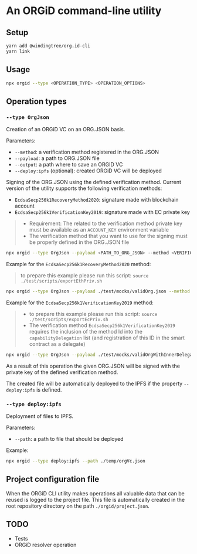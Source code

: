 # An ORGiD command-line utility

## Setup

```bash
yarn add @windingtree/org.id-cli
yarn link
```

## Usage

```bash
npx orgid --type <OPERATION_TYPE> <OPERATION_OPTIONS>
```

## Operation types

### `--type OrgJson`

Creation of an ORGiD VC on an ORG.JSON basis.

Parameters:

- `--method`: a verification method registered in the ORG.JSON
- `--payload`: a path to ORG.JSON file
- `--output`: a path where to save an ORGID VC
- `--deploy:ipfs` (optional): created ORGiD VC will be deployed

Signing of the ORG.JSON using the defined verification method. Current version of the utility supports the following verification methods:

- `EcdsaSecp256k1RecoveryMethod2020`: signature made with blockchain account
- `EcdsaSecp256k1VerificationKey2019`: signature made with EC private key

> - Requirement: The related to the verification method private key must be available as an `ACCOUNT_KEY` environment variable
> - The verification method that you want to use for the signing must be properly defined in the ORG.JSON file

```bash
npx orgid --type OrgJson --payload <PATH_TO_ORG_JSON> --method <VERIFICATION_METHOD_ID> --output <PATH_TO_OUTPUT_FILE> --deploy:ipfs true
```

Example for the `EcdsaSecp256k1RecoveryMethod2020` method:

> to prepare this example please run this script: `source ./test/scripts/exportEthPriv.sh`

```bash
npx orgid --type OrgJson --payload ./test/mocks/validOrg.json --method "did:orgid:4:0x9300bad07f0b9d904b23781e8bbb05c1219530c51e7e494701db2539b7a5a119#key-1" --output ./temp/orgJsonVc.json
```

Example for the `EcdsaSecp256k1VerificationKey2019` method:

> - to prepare this example please run this script: `source ./test/scripts/exportEcPriv.sh`
> - The verification method `EcdsaSecp256k1VerificationKey2019` requires the inclusion of the method Id into the `capabilityDelegation` list (and registration of this ID in the smart contract as a delegate)

```bash
npx orgid --type OrgJson --payload ./test/mocks/validOrgWithInnerDelegate.json --method "did:orgid:4:0x9300bad07f0b9d904b23781e8bbb05c1219530c51e7e494701db2539b7a5a119#key-2" --output ./temp/orgJsonVc.json
```

As a result of this operation the given ORG.JSON will be signed with the private key of the defined verification method.

The created file will be automatically deployed to the IPFS if the property `--deploy:ipfs` is defined.

### `--type deploy:ipfs`

Deployment of files to IPFS.

Parameters:

- `--path`: a path to file that should be deployed

Example:

```bash
npx orgid --type deploy:ipfs --path ./temp/orgVc.json
```

## Project configuration file

When the ORGiD CLI utility makes operations all valuable data that can be reused is logged to the project file. This file is automatically created in the root repository directory on the path `./orgid/project.json`.

## TODO

- Tests
- ORGiD resolver operation
